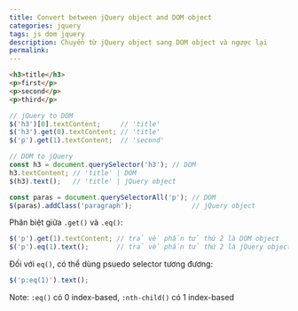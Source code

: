 ```yaml
---
title: Convert between jQuery object and DOM object
categories: jquery
tags: js dom jquery
description: Chuyển từ jQuery object sang DOM object và ngược lại
permalink: 
---
```

```html
<h3>title</h3>
<p>first</p>
<p>second</p>
<p>third</p>
```

```javascript
// jQuery to DOM
$('h3')[0].textContent;     // 'title'
$('h3').get(0).textContent; // 'title'
$('p').get(1).textContent;  // 'second'

// DOM to jQuery
const h3 = document.querySelector('h3'); // DOM
h3.textContent; // 'title' | DOM
$(h3).text();   // 'title' | jQuery object

const paras = document.querySelectorAll('p'); // DOM
$(paras).addClass('paragraph');               // jQuery object
```

Phân biệt giữa `.get()` và `.eq()`:  
```javascript
$('p').get(1).textContent; // trả về phần tử thứ 2 là DOM object
$('p').eq(1).text();       // trả về phần tử thứ 2 là jQuery object 
```
Đối với `eq()`, có thể dùng psuedo selector tương đương:  
```javascript
$('p:eq(1)').text();
```
Note: `:eq()` có 0 index-based, `:nth-child()` có 1 index-based

